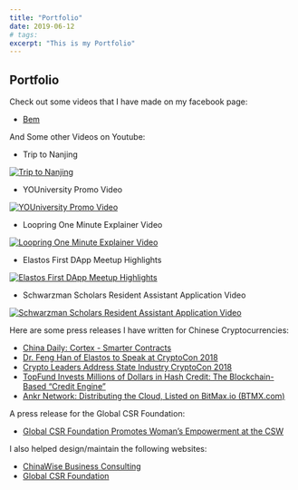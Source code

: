 ```yaml
---
title: "Portfolio"
date: 2019-06-12
# tags:
excerpt: "This is my Portfolio"
---
```



## Portfolio

Check out some videos that I have made on my facebook page:
* [Bem](https://www.facebook.com/myarteregobem/)

And Some other Videos on Youtube:

* Trip to Nanjing

[![Trip to Nanjing](https://img.youtube.com/vi/Ak6ktH-OLyw/0.jpg)](https://www.youtube.com/watch?v=Ak6ktH-OLyw)

* YOUniversity Promo Video

[![YOUniversity Promo Video](https://img.youtube.com/vi/LyKZYl6nENY/0.jpg)](https://www.youtube.com/watch?v=LyKZYl6nENY)

* Loopring One Minute Explainer Video

[![Loopring One Minute Explainer Video](https://img.youtube.com/vi/G4nFStAbOLM/0.jpg)](https://www.youtube.com/watch?v=G4nFStAbOLM)

* Elastos First DApp Meetup Highlights

[![Elastos First DApp Meetup Highlights](https://img.youtube.com/vi/bPWkCN8CMYc/0.jpg)](https://www.youtube.com/watch?v=bPWkCN8CMYc)

* Schwarzman Scholars Resident Assistant Application Video

[![Schwarzman Scholars Resident Assistant Application Video](https://img.youtube.com/vi/d9rppAA913s/0.jpg)](https://www.youtube.com/watch?v=d9rppAA913s)


Here are some press releases I have written for Chinese Cryptocurrencies:
* [China Daily: Cortex - Smarter Contracts](http://www.chinadaily.com.cn/a/201806/09/WS5b1ae557a31001b82571f0b2_4.html)
* [Dr. Feng Han of Elastos to Speak at CryptoCon 2018](https://www.intellasia.net/dr-feng-han-of-elastos-to-speak-at-cryptocon-2018-651389)
* [Crypto Leaders Address State Industry CryptoCon 2018](https://www.businesswire.com/news/home/20180215006477/en/Crypto-Leaders-Address-State-Industry-CryptoCon-2018)
* [TopFund Invests Millions of Dollars in Hash Credit: The Blockchain-Based “Credit Engine”](https://www.businesswire.com/news/home/20180530006326/en/TopFund-Invests-Millions-Dollars-Hash-Credit-Blockchain-Based)
* [Ankr Network: Distributing the Cloud, Listed on BitMax.io (BTMX.com)](https://www.businesswire.com/news/home/20190311005857/en/Ankr-Network-Distributing-Cloud-Listed-BitMax.io-BTMX.com)

A press release for the Global CSR Foundation:
* [Global CSR Foundation Promotes Woman’s Empowerment at the CSW](https://www.businesswire.com/news/home/20190322005495/en/Global-CSR-Foundation-Promotes-Woman%E2%80%99s-Empowerment-CSW)

I also helped design/maintain the following websites:
* [ChinaWise Business Consulting](www.chinawiseusa.com)
* [Global CSR Foundation](www.gcsrf.org)
